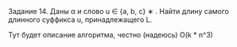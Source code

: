 Задание 14.
Даны α и слово u ∈ {a, b, c} ∗ .
Найти длину самого длинного суффикса u,
принадлежащего L.

Тут будет описание алгоритма, честно (надеюсь)
O(k * n^3)

